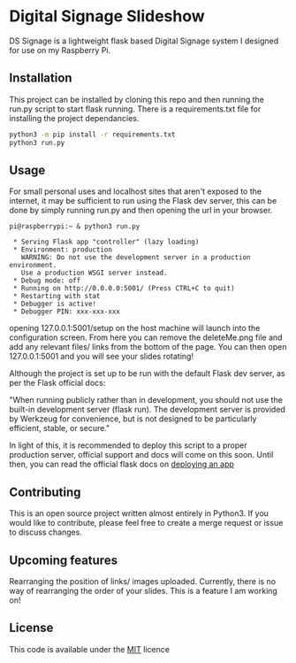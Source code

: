 # Digital Signage Slideshow

DS Signage is a lightweight flask based Digital Signage system I designed for use on my Raspberry Pi.

## Installation

This project can be installed by cloning this repo and then running the run.py script to start flask running. There is a requirements.txt file for installing the project dependancies.

```bash
python3 -m pip install -r requirements.txt
python3 run.py
```

## Usage

For small personal uses and localhost sites that aren't exposed to the internet, it may be sufficient to run using the Flask dev server, this can be done by simply running run.py and then opening the url in your browser.

```
pi@raspberrypi:~ & python3 run.py

 * Serving Flask app "controller" (lazy loading)
 * Environment: production
   WARNING: Do not use the development server in a production environment.
   Use a production WSGI server instead.
 * Debug mode: off
 * Running on http://0.0.0.0:5001/ (Press CTRL+C to quit)
 * Restarting with stat
 * Debugger is active!
 * Debugger PIN: xxx-xxx-xxx
```

opening 127.0.0.1:5001/setup on the host machine will launch into the configuration screen. From here you can remove the deleteMe.png file and add any relevant files/ links from the bottom of the page. You can then open 127.0.0.1:5001 and you will see your slides rotating!

Although the project is set up to be run with the default Flask dev server, as per the Flask official docs:

"When running publicly rather than in development, you should not use the built-in development server (flask run). The development server is provided by Werkzeug for convenience, but is not designed to be particularly efficient, stable, or secure."

In light of this, it is recommended to deploy this script to a proper production server, official support and docs will come on this soon. Until then, you can read the official flask docs on [deploying an app](https://flask.palletsprojects.com/en/1.1.x/deploying/)

## Contributing
This is an open source project written almost entirely in Python3. If you would like to contribute, please feel free to create a merge request or issue to discuss changes.

## Upcoming features

Rearranging the position of links/ images uploaded. Currently, there is no way of rearranging the order of your slides. This is a feature I am working on!

## License
This code is available under the [MIT](https://choosealicense.com/licenses/mit/) licence
